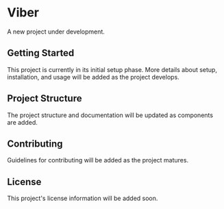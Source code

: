 # Viber

A new project under development.

## Getting Started

This project is currently in its initial setup phase. More details about setup, installation, and usage will be added as the project develops.

## Project Structure

The project structure and documentation will be updated as components are added.

## Contributing

Guidelines for contributing will be added as the project matures.

## License

This project's license information will be added soon. 